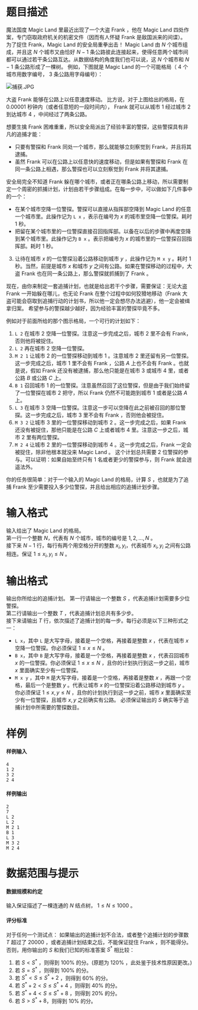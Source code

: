 
# 题目描述

魔法国度 Magic Land 里最近出现了一个大盗 Frank ，他在 Magic Land 四处作案，专门窃取政府机关的机密文件（因而有人怀疑 Frank 是敌国派来的间谍）。  
为了捉住 Frank，Magic Land 的安全局重拳出击！
 Magic Land 由 $N$ 个城市组成，并且这 $N$ 个城市又由恰好 $N-1$ 条公路彼此连接起来，使得任意两个城市间都可以通过若干条公路互达。从数据结构的角度我们也可以说，这 $N$ 个城市和 $N-1$ 条公路形成了一棵树。
例如，下图就是 Magic Land 的一个可能格局（ $4$ 个城市用数字编号， $3$ 条公路用字母编号）：

![捕获.JPG](source/loj/2357/img/aHR0cHM6Ly9pLmxvbGkubmV0LzIwMTgvMDIvMTIvNWE4MTUxYTUzOWM4Zi5qcGc=.jpg)

大盗 Frank 能够在公路上以任意速度移动。
比方说，对于上图给出的格局，在 $0.00001$ 秒钟内（或者任意短的一段时间内）， Frank 就可以从城市 $1$ 经过城市 $2$ 到达城市 $4$ ，中间经过了两条公路。

想要生擒 Frank 困难重重，所以安全局派出了经验丰富的警探，这些警探具有非凡的追捕才能：
 - 只要有警探和 Frank 同处一个城市，那么就能够立刻察觉到 Frank，并且将其逮捕。
 - 虽然 Frank 可以在公路上以任意快的速度移动，但是如果有警探和 Frank 在同一条公路上相遇，那么警探也可以立刻察觉到 Frank 并将其逮捕。

安全局完全不知道 Frank 躲在哪个城市，或者正在哪条公路上移动，所以需要制定一个周密的抓捕计划，计划由若干步骤组成。在每一步中，可以做如下几件事中的一个：   
- 在某个城市空降一位警探。警探可以直接从指挥部空降到 Magic Land 的任意一个城市里。此操作记为 ```L x``` ，表示在编号为 $x$ 的城市里空降一位警探。耗时 $1$ 秒。
- 把留在某个城市里的一位警探直接召回指挥部。以备在以后的步骤中再度空降到某个城市里。此操作记为 ```B x``` 。表示把编号为 $x$ 的城市里的一位警探召回指挥部。耗时 $1$ 秒。
3. 让待在城市 $x$ 的一位警探沿着公路移动到城市 $y$ ，此操作记为 ```M x y``` 。耗时 $1$ 秒。当然，前提是城市 $x$ 和城市 $y$ 之间有公路。如果在警探移动的过程中，大盗 Frank 也在同一条公路上，那么警探就抓捕到了 Frank 。

现在，由你来制定一套追捕计划，也就是给出若干个步骤，需要保证：无论大盗 Frank 一开始躲在哪儿，也无论 Frank 在整个过程中如何狡猾地移动（Frank 大盗可能会窃取到追捕行动的计划书，所以他一定会想尽办法逃避），他一定会被缉拿归案。
希望参与的警探越少越好，因为经验丰富的警探毕竟不多。

例如对于前面所给的那个图示格局，一个可行的计划如下：
1.  ```L 2``` 在城市 $2$ 空降一位警探。注意这一步完成之后，城市 $2$ 里不会有 Frank，否则他将被捉住。
2.  ```L 2``` 再在城市 $2$ 空降一位警探。
3.  ```M 2 1``` 让城市 $2$ 的一位警探移动到城市 $1$ 。注意城市 $2$ 里还留有另一位警探。这一步完成之后，城市 $1$ 里不会有 Frank ，公路 $A$ 上也不会有 Frank 。也就是说，假如 Frank 还没有被逮捕，那么他只能是在城市 $3$ 或城市 $4$ 里，或者公路 $B$ 或公路 $C$ 上。
4.  ```B 1``` 召回城市 $1$ 的一位警探。注意虽然召回了这位警探，但是由于我们始终留了一位警探在城市 $2$ 把守，所以 Frank 仍然不可能跑到城市 $1$ 或者是公路 $A$ 上。
5.  ```L 3``` 在城市 $3$ 空降一位警探。注意这一步可以空降在此之前被召回的那位警探。这一步完成之后，城市 $3$ 里不会有 Frank ，否则他会被捉住。
6.  ```M 3 2``` 让城市 $3$ 里的一位警探移动到城市 $2$ 。这一步完成之后，如果 Frank 还没有被捉住，那他只能是在公路 $C$ 上或者城市 $4$ 里。注意这一步之后，城市 $2$ 里有两位警探。
7.  ```M 2 4``` 让城市 $2$ 里的一位警探移动到城市 $4$ 。这一步完成之后，Frank 一定会被捉住，除非他根本就没来 Magic Land 。
这个计划总共需要 $2$ 位警探的参与。可以证明：如果自始至终只有 $1$ 名或者更少的警探参与，则 Frank 就会逍遥法外。

你的任务很简单：对于一个输入的 Magic Land 的格局，计算 $S$ ，也就是为了追捕 Frank 至少需要投入多少位警探，并且给出相应的追捕计划步骤。

# 输入格式

输入给出了 Magic Land 的格局。  
第一行一个整数 $N$，代表有 $N$ 个城市，城市的编号是 $1 , 2 , \dots , N$ 。  
接下来 $N-1$ 行，每行有两个用空格分开的整数 $x_i , y_i$，代表城市 $x_i , y_i$ 之间有公路相连。保证 $1 \leqslant x_i , y_ i \leqslant N$ 。

# 输出格式

输出你所给出的追捕计划。
第一行请输出一个整数 $S$ ，代表追捕计划需要多少位警探。  
第二行请输出一个整数 $T$ ，代表追捕计划总共有多少步。  
接下来请输出 $T$ 行，依次描述了追捕计划的每一步。每行必须是以下三种形式之一：
 - ```L x```，其中 ```L``` 是大写字母，接着是一个空格，再接着是整数 $x$ ，代表在城市 $x$ 空降一位警探。你必须保证 $1 \le x \le N$ 。
 - ```B x```，其中 ```B``` 是大写字母，接着是一个空格，再接着是整数 $x$ ，代表召回城市 $x$  的一位警探。你必须保证 $1 \le x \le N$ ，且你的计划执行到这一步之前，城市 $x$ 里面确实至少有一位警探。
 - ```M x y``` ，其中 ```M``` 是大写字母，接着是一个空格，再接着是整数 $x$ ，再跟一个空格，最后一个是整数 $y$ 。代表让城市 $x$ 的一位警探沿着公路移动到城市 $y$ 。你必须保证 $1 \le x ,  y \le N$ ，且你的计划执行到这一步之前，城市 $x$ 里面确实至少有一位警探，且城市 $x , y$ 之前确实有公路。
必须保证输出的 $S$ 确实等于追捕计划中所需要的警探数目。

# 样例

#### 样例输入
```plain
4
1 2
3 2
2 4
```

#### 样例输出
```plain
2
7
L 2
L 2
M 2 1
B 1
L 3
M 3 2
M 2 4
```

# 数据范围与提示

#### 数据规模和约定
输入保证描述了一棵连通的 $N$ 结点树， $1 \le N \le 1000$ 。

#### 评分标准
对于任何一个测试点：
如果输出的追捕计划不合法，或者整个追捕计划的步骤数 $T$ 超过了 $20000$ ，或者追捕计划结束之后，不能保证捉住 Frank ，则不能得分。
否则，用你输出的 $S$ 和我们已知的标准答案 $S^*$ 相比较：
1. 若 $S < S^*$ ，则得到 $100\%$ 的分。(原题为 $120\%$ ，此处鉴于技术性原因更改。)
2. 若 $S = S^*$ ，则得到 $100\%$ 的分。
3. 若 $S^* < S \le S^*+2$ ，则得到 $60\%$ 的分。
4. 若 $S^*+2 < S \le S^*+4$ ，则得到 $40\%$ 的分。
5. 若 $S^*+4 < S \le S^*+8$ ，则得到 $20\%$ 的分。
6. 若 $S  > S^*+8$，则得到 $10\%$ 的分。

